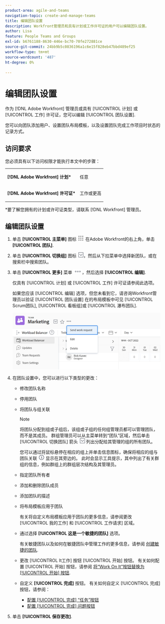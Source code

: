 ```yaml
---
product-area: agile-and-teams
navigation-topic: create-and-manage-teams
title: 编辑团队设置
description: Workfront管理员和具有计划或工作许可证的用户可以编辑团队设置。
author: Lisa
feature: People Teams and Groups
exl-id: b6761188-8630-446e-bc70-70fe272881ce
source-git-commit: 24bb9b5c0836196a1c6e15f828eb47bbd489ef25
workflow-type: tm+mt
source-wordcount: '487'
ht-degree: 0%

---
```


# 编辑团队设置

作为 [!DNL Adobe Workfront] 管理员或具有 [!UICONTROL 计划] 或 [!UICONTROL 工作] 许可证，您可以编辑 [!UICONTROL 团队设置].

您可以向团队添加用户、设置团队布局模板，以及设置团队完成工作项目时状态的记录方式。

## 访问要求

您必须具有以下访问权限才能执行本文中的步骤：

<table style="table-layout:auto"> 
 <col> 
 </col> 
 <col> 
 </col> 
 <tbody> 
  <tr> 
   <td role="rowheader"><strong>[!DNL Adobe Workfront] 计划*</strong></td> 
   <td> <p>任意</p> </td> 
  </tr> 
  <tr> 
   <td role="rowheader"><strong>[!DNL Adobe Workfront] 许可证*</strong></td> 
   <td> <p>工作或更高</p> </td> 
  </tr> 
 </tbody> 
</table>

&#42;要了解您拥有的计划或许可证类型，请联系 [!DNL Workfront] 管理员。

## 编辑团队设置

1. 单击 **[!UICONTROL 主菜单]** 图标 ![](assets/main-menu-icon.png) 在Adobe Workfront的右上角，单击 **[!UICONTROL 团队]**.

1. 单击 **[!UICONTROL 切换组]** 图标 ![切换团队图标](assets/switch-team-icon.png)，然后从下拉菜单中选择新团队，或在搜索栏中搜索团队。

1. 单击 **[!UICONTROL 更多]** 菜单 ![](assets/more-icon.png)，然后选择 **[!UICONTROL 编辑]**.

   仅具有 [!UICONTROL 计划] 或 [!UICONTROL 工作] 许可证请参阅此选项。

   如果您应该 [!UICONTROL 编辑] 选项，但您未看到它，请咨询Workfront管理员以验证 [!UICONTROL 团队设置] 在的布局模板中可见 [!UICONTROL Scrum团队], [!UICONTROL 看板组]或 [!UICONTROL 瀑布团队].

   ![](assets/edit-team-settings-1.png)

1. 在团队设置中，您可以进行以下类型的更改：

   * 修改团队名称
   * 停用团队
   * 将团队与组关联

      >[!NOTE]
      >
      >将团队分配到组或子组后，该组或子组的任何组管理员都可以管理团队，而不是其成员。 群组管理员可以从主菜单转到“团队”区域，然后单击 [!UICONTROL 切换团队] 箭头 ![切换团队图标](assets/switch-team-icon.png) 列出分配给其管理的组的所有团队。

      您可以通过将鼠标悬停在相应的组上并单击信息图标，确保将相应的组与团队关联 ![](assets/info-icon.png) 显示在其旁边的。 此时会显示工具提示，其中列出了有关群组的信息，例如群组上的群组层次结构及其管理员。

   * 指定团队所有者
   * 添加和删除团队成员
   * 添加团队的描述
   * 将布局模板应用于团队

      有关将自定义布局模板应用于团队的更多信息，请参阅更改 [!UICONTROL 我的工作] 和 [!UICONTROL 工作请求] 区域。

   * 通过选择 **[!UICONTROL 这是一个敏捷的团队]** 选项。

      有关敏捷团队以及如何在敏捷团队中管理工作的更多信息，请参阅 [创建敏捷的团队](../../agile/get-started-with-agile-in-workfront/create-an-agile-team.md).

   * 更改 [!UICONTROL It工作] 按钮 [!UICONTROL 开始] 按钮。 有关如何配置 [!UICONTROL 开始] 按钮，请参阅 [将“Work On It”按钮替换为 [!UICONTROL 开始] 按钮](../../people-teams-and-groups/create-and-manage-teams/work-on-it-button-to-start-button.md).
   * 自定义 **[!UICONTROL 完成]** 按钮。 有关如何自定义 [!UICONTROL 完成] 按钮，请参阅：

      * [配置 [!UICONTROL 完成] “任务”按钮](../../people-teams-and-groups/create-and-manage-teams/configure-the-done-button-for-tasks.md)
      * [配置 [!UICONTROL 完成] 问题按钮](../../people-teams-and-groups/create-and-manage-teams/configure-the-done-button-for-issues.md)

1. 单击 **[!UICONTROL 保存更改]**.
